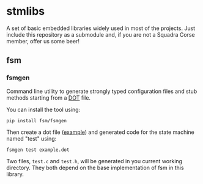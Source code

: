 # stmlibs

A set of basic embedded libraries widely used in most of the projects. Just include this repository as a submodule and, if you are not a Squadra Corse member, offer us some beer!

## fsm

### fsmgen

Command line utility to generate strongly typed configuration files and stub
methods starting from a [DOT](https://en.wikipedia.org/wiki/DOT_(graph_description_language)) file.

You can install the tool using:

```
pip install fsm/fsmgen
```

Then create a dot file ([example](fsm/fsmgen/example.dot)) and generated code
for the state machine named "test" using:

```
fsmgen test example.dot
```

Two files, `test.c` and `test.h`, will be generated in you current working
directory. They both depend on the base implementation of fsm in this library.
